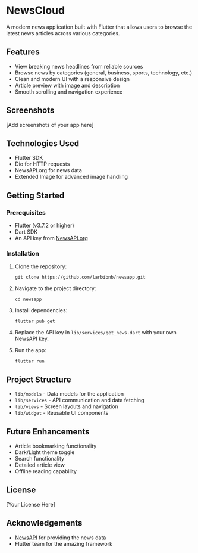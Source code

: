 # NewsCloud

A modern news application built with Flutter that allows users to browse the latest news articles across various categories.

## Features

- View breaking news headlines from reliable sources
- Browse news by categories (general, business, sports, technology, etc.)
- Clean and modern UI with a responsive design
- Article preview with image and description
- Smooth scrolling and navigation experience

## Screenshots

[Add screenshots of your app here]

## Technologies Used

- Flutter SDK
- Dio for HTTP requests
- NewsAPI.org for news data
- Extended Image for advanced image handling

## Getting Started

### Prerequisites

- Flutter (v3.7.2 or higher)
- Dart SDK
- An API key from [NewsAPI.org](https://newsapi.org/)

### Installation

1. Clone the repository:
   ```
   git clone https://github.com/larbibnb/newsapp.git
   ```

2. Navigate to the project directory:
   ```
   cd newsapp
   ```

3. Install dependencies:
   ```
   flutter pub get
   ```

4. Replace the API key in `lib/services/get_news.dart` with your own NewsAPI key.

5. Run the app:
   ```
   flutter run
   ```

## Project Structure

- `lib/models` - Data models for the application
- `lib/services` - API communication and data fetching
- `lib/views` - Screen layouts and navigation
- `lib/widget` - Reusable UI components

## Future Enhancements

- Article bookmarking functionality
- Dark/Light theme toggle
- Search functionality
- Detailed article view
- Offline reading capability

## License

[Your License Here]

## Acknowledgements

- [NewsAPI](https://newsapi.org/) for providing the news data
- Flutter team for the amazing framework
